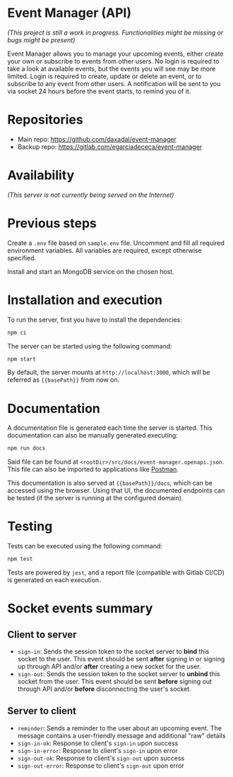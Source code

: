 # Event Manager (API)

_(This project is still a work in progress.
Functionalities might be missing or bugs might be present)_

Event Manager allows you to manage your upcoming events, either create your own or subscribe to events from other users.
No login is required to take a look at available events, but the events you will see may be more limited.
Login is required to create, update or delete an event, or to subscribe to any event from other users.
A notification will be sent to you via socket 24 hours before the event starts, to remind you of it.

# Repositories

- Main repo: https://github.com/daxadal/event-manager
- Backup repo: https://gitlab.com/egarciadececa/event-manager

# Availability

_(This server is not currently being served on the Internet)_

# Previous steps

Create a `.env` file based on `sample.env` file.
Uncomment and fill all required environment variables.
All variables are required, except otherwise specified.

Install and start an MongoDB service on the chosen host.

# Installation and execution

To run the server, first you have to install the dependencies:

```bash
npm ci
```

The server can be started using the following command:

```bash
npm start
```

By default, the server mounts at `http://localhost:3000`, which will be referred as `{{basePath}}` from now on.

# Documentation

A documentation file is generated each time the server is started.
This documentation can also be manually generated executing:

```bash
npm run docs
```

Said file can be found at `<rootDir>/src/docs/event-manager.openapi.json`.
This file can also be imported to applications like [Postman](https://www.postman.com/downloads/).

This documentation is also served at `{{basePath}}/docs`, which can be accessed using the browser.
Using that UI, the documented endpoints can be tested (if the server is running at the configured domain).

# Testing

Tests can be executed using the following command:

```bash
npm test
```

Tests are powered by `jest`, and a report file (compatible with Gitlab CI/CD) is generated on each execution.


# Socket events summary

## Client to server

- `sign-in`: Sends the session token to the socket server to **bind** this socket to the user.
  This event should be sent **after** signing in or signing up through API and/or **after** creating a new socket for the user.
- `sign-out`: Sends the session token to the socket server to **unbind** this socket from the user.
  This event should be sent **before** signing out through API and/or **before** disconnecting the user's socket.

## Server to client

- `reminder`: Sends a reminder to the user about an upcoming event.
  The message contains a user-friendly message and additional "raw" details
- `sign-in-ok`: Response to client's `sign-in` upon success
- `sign-in-error`: Response to client's `sign-in` upon error
- `sign-out-ok`: Response to client's `sign-out` upon success
- `sign-out-error`: Response to client's `sign-out` upon error
